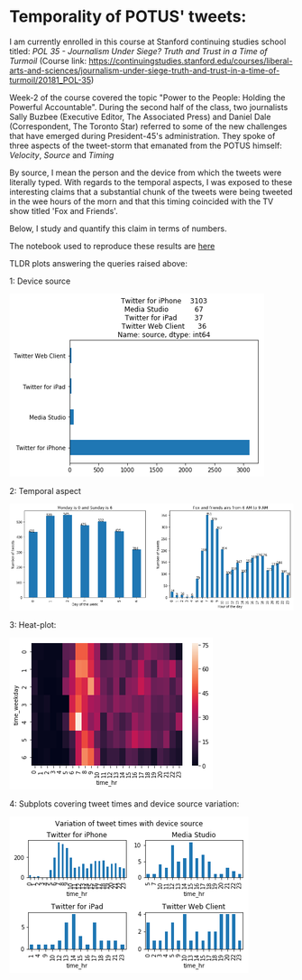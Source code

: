 
# Temporality of POTUS' tweets:

I am currently enrolled in this course at Stanford continuing studies school titled: _POL 35 - Journalism Under Siege? Truth and Trust in a Time of Turmoil_ (Course link: https://continuingstudies.stanford.edu/courses/liberal-arts-and-sciences/journalism-under-siege-truth-and-trust-in-a-time-of-turmoil/20181_POL-35) 

Week-2 of the course covered the topic "Power to the People: Holding the Powerful Accountable". During the second half of the class, two journalists Sally Buzbee (Executive Editor, The Associated Press) and  Daniel Dale (Correspondent, The Toronto Star) referred to some of the new challenges that have emerged during President-45's administration. They spoke of three aspects of the tweet-storm that emanated from the POTUS himself: _Velocity_, _Source_ and _Timing_

By source, I mean the person and the device from which the tweets were literally typed.
With regards to the temporal aspects, I was exposed to these interesting claims that a substantial chunk of the tweets were being tweeted in the wee hours of the morn and that this timing coincided with the TV show titled 'Fox and Friends'.

Below, I study and quantify this claim in terms of numbers.

The notebook used to reproduce these results are [here](https://github.com/vinayprabhu/TrumpNTwitter/blob/master/Trump%20tweets%20and%20Fox%20and%20friends.ipynb)

TLDR plots answering the queries raised above:

1: Device source 

![png](output_21_0.png)

2: Temporal aspect

![png](plot_temporal.png)

3: Heat-plot:


![png](output_32_1.png)

4: Subplots covering tweet times and device source variation:

![png](plot_temporal_2.png)
